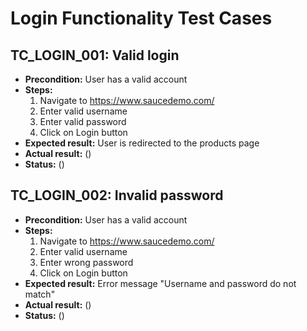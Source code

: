# Login Functionality Test Cases

## TC_LOGIN_001: Valid login
- **Precondition:** User has a valid account
- **Steps:**
  1. Navigate to https://www.saucedemo.com/
  2. Enter valid username
  3. Enter valid password
  4. Click on Login button
- **Expected result:** User is redirected to the products page
- **Actual result:** ()
- **Status:** ()

## TC_LOGIN_002: Invalid password
- **Precondition:** User has a valid account
- **Steps:**
  1. Navigate to https://www.saucedemo.com/
  2. Enter valid username
  3. Enter wrong password
  4. Click on Login button
- **Expected result:** Error message "Username and password do not match"
- **Actual result:** ()
- **Status:** ()
